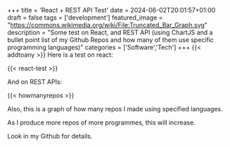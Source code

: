 +++
title = 'React + REST API Test'
date = 2024-06-02T20:01:57+01:00
draft = false
tags = ['development']
featured_image = "https://commons.wikimedia.org/wiki/File:Truncated_Bar_Graph.svg"
description = "Some test on React, and REST API (using ChartJS and a bullet point list of my Github Repos and how many of them use specific programming languages)"
categories = ['Software','Tech']
+++
{{< addtoany >}} 
Here is a test on react:

{{< react-test >}}

And on REST APIs:

{{< howmanyrepos >}}

Also, this is a graph of how many repos I made using specified languages.

As I produce more repos of more programmes, this will increase.

Look in my Github for details.